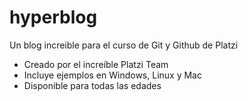 # hyperblog
Un blog increible para el curso de Git y Github de Platzi
* Creado por el increíble Platzi Team
* Incluye ejemplos en Windows, Linux y Mac
* Disponible para todas las edades
